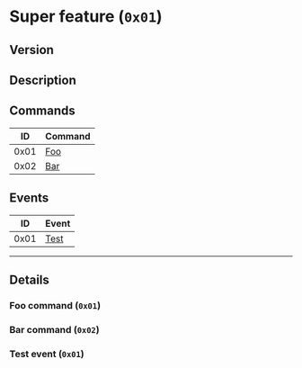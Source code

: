 # Super feature (`0x01`)

## Version

## Description

## Commands

|  ID  | Command                         |
|:----:| :------------------------------ |
| 0x01 | [Foo](#foo-command-0x01)        |
| 0x02 | [Bar](#bar-command-0x02)        |

## Events

|  ID  | Event                           |
|:----:| :------------------------------ |
| 0x01 | [Test](#test-event-0x01)        |
---

## Details

### Foo command (`0x01`)

### Bar command (`0x02`)

### Test event (`0x01`)
